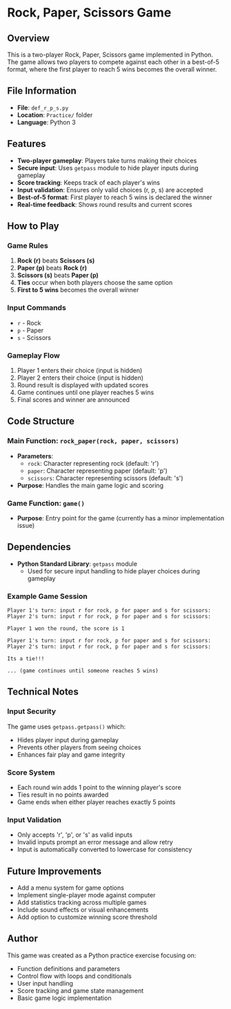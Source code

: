 # Rock, Paper, Scissors Game

## Overview
This is a two-player Rock, Paper, Scissors game implemented in Python. The game allows two players to compete against each other in a best-of-5 format, where the first player to reach 5 wins becomes the overall winner.

## File Information
- **File**: `def_r_p_s.py`
- **Location**: `Practice/` folder
- **Language**: Python 3

## Features
- **Two-player gameplay**: Players take turns making their choices
- **Secure input**: Uses `getpass` module to hide player inputs during gameplay
- **Score tracking**: Keeps track of each player's wins
- **Input validation**: Ensures only valid choices (r, p, s) are accepted
- **Best-of-5 format**: First player to reach 5 wins is declared the winner
- **Real-time feedback**: Shows round results and current scores

## How to Play

### Game Rules
1. **Rock (r)** beats **Scissors (s)**
2. **Paper (p)** beats **Rock (r)**
3. **Scissors (s)** beats **Paper (p)**
4. **Ties** occur when both players choose the same option
5. **First to 5 wins** becomes the overall winner

### Input Commands
- `r` - Rock
- `p` - Paper  
- `s` - Scissors

### Gameplay Flow
1. Player 1 enters their choice (input is hidden)
2. Player 2 enters their choice (input is hidden)
3. Round result is displayed with updated scores
4. Game continues until one player reaches 5 wins
5. Final scores and winner are announced

## Code Structure

### Main Function: `rock_paper(rock, paper, scissors)`
- **Parameters**: 
  - `rock`: Character representing rock (default: 'r')
  - `paper`: Character representing paper (default: 'p')
  - `scissors`: Character representing scissors (default: 's')
- **Purpose**: Handles the main game logic and scoring

### Game Function: `game()`
- **Purpose**: Entry point for the game (currently has a minor implementation issue)

## Dependencies
- **Python Standard Library**: `getpass` module
  - Used for secure input handling to hide player choices during gameplay

### Example Game Session
```
Player 1's turn: input r for rock, p for paper and s for scissors: 
Player 2's turn: input r for rock, p for paper and s for scissors: 

Player 1 won the round, the score is 1

Player 1's turn: input r for rock, p for paper and s for scissors: 
Player 2's turn: input r for rock, p for paper and s for scissors: 

Its a tie!!!

... (game continues until someone reaches 5 wins)
```

## Technical Notes

### Input Security
The game uses `getpass.getpass()` which:
- Hides player input during gameplay
- Prevents other players from seeing choices
- Enhances fair play and game integrity

### Score System
- Each round win adds 1 point to the winning player's score
- Ties result in no points awarded
- Game ends when either player reaches exactly 5 points

### Input Validation
- Only accepts 'r', 'p', or 's' as valid inputs
- Invalid inputs prompt an error message and allow retry
- Input is automatically converted to lowercase for consistency

## Future Improvements
- Add a menu system for game options
- Implement single-player mode against computer
- Add statistics tracking across multiple games
- Include sound effects or visual enhancements
- Add option to customize winning score threshold

## Author
This game was created as a Python practice exercise focusing on:
- Function definitions and parameters
- Control flow with loops and conditionals
- User input handling
- Score tracking and game state management
- Basic game logic implementation

